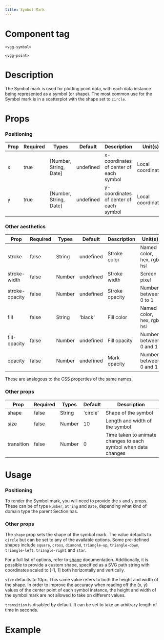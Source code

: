 ```yaml
---
title: Symbol Mark
---
```


# Component tag

`<vgg-symbol>`

`<vgg-point>`

# Description

The Symbol mark is used for plotting point data, with each data instance being
represented as a symbol (or shape). The most common use for the Symbol mark is
in a scatterplot with the shape set to `circle`.

# Props

### Positioning

| Prop | Required | Types                  | Default   | Description                            | Unit(s)           |
| ---- | -------- | ---------------------- | --------- | -------------------------------------- | ----------------- |
| x    | true     | [Number, String, Date] | undefined | x-coordinates of center of each symbol | Local coordinates |
| y    | true     | [Number, String, Date] | undefined | y-coordinates of center of each symbol | Local coordinates |

### Other aesthetics

| Prop           | Required | Types  | Default   | Description    | Unit(s)                    |
| -------------- | -------- | ------ | --------- | -------------- | -------------------------- |
| stroke         | false    | String | undefined | Stroke color   | Named color, hex, rgb, hsl |
| stroke-width   | false    | Number | undefined | Stroke width   | Screen pixel               |
| stroke-opacity | false    | Number | undefined | Stroke opacity | Number between 0 to 1      |
| fill           | false    | String | 'black'   | Fill color     | Named color, hex, rgb, hsl |
| fill-opacity   | false    | Number | undefined | Fill opacity   | Number between 0 and 1     |
| opacity        | false    | Number | undefined | Mark opacity   | Number between 0 and 1     |

These are analogous to the CSS properties of the same names.

### Other props

| Prop        | Required | Types   | Default | Description                                                              |
| ----------- | -------- | ------- | ------- | ------------------------------------------------------------------------ |
| shape       | false    | String  | 'circle'| Shape of the symbol                                                      |
| size        | false    | Number  | 10      | Length and width of the symbol                                           |
| transition  | false    | Number  | 0       | Time taken to animate changes to each symbol when data changes           |

# Usage

### Positioning

To render the Symbol mark, you will need to provide the `x` and `y` props.
These can be of type `Number`, `String` and `Date`, depending what kind of domain type
the parent Section has.

### Other props

The `shape` prop sets the shape of the symbol mark. The value defaults to `circle`
but can be set to any of the available options. Some pre-defined shapes include `square`, `cross`, `diamond`, `triangle-up`, `triangle-down`, `triangle-left`, `triangle-right` and `star`.

For a full list of options, refer to [shape](../scales/shape.md) documentation. Additionally, it is possible to provide a custom shape, specified as a SVG path string with coordinates scaled to [-1, 1] both horizontally and vertically.

`size` defaults to 10px. This same value refers to both the height and width of
the shape. In order to improve the accuracy when reading off the (x, y) values
of the center point of each symbol instance, the height and width of the symbol
mark are not allowed to take on different values.

`transition` is disabled by default. It can be set to take an arbitrary length
of time in seconds.

# Example

<SymbolMarkDemo />
